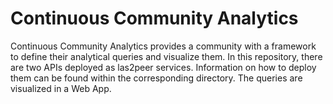 # Continuous Community Analytics
Continuous Community Analytics provides a community with a framework to define their analytical queries and visualize them.
In this repository, there are two APIs deployed as las2peer services. Information on how to deploy them can be found within the corresponding directory. The queries are visualized in a Web App.

